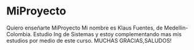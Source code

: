 # MiProyecto
Quiero enseñarte MiProyecto
Mi nombre es Klaus Fuentes, de Medellin-Colombia. Estudio Ing de Sistemas y estoy complementando mas mis estudios por medio de este curso.
MUCHAS GRACIAS,SALUDOS!
